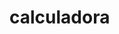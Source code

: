 # calculadora
<html>
    <head>
        <title>Calculadora</title>
        <meta charset="UTF-8">
        <meta name="viewport" content="width=device-width, initial-scale=1.0">
        </head>
        <body>
        <script type="text/javascript" src="index.js">
            function String2Number(valor){
                valor = valor.replace("," ,".");
                return(parseFloat(valor));
            }
            function digito(dig){
                if (res.value.lenght<12){
                    if(res.value!=="0")
                        res.value = res.value+dig;
                    else
                        res.value = dig;
                }
                
            }
            function total(){
                if(op.value === "+")
                res.value = parseFloat(v1.value)+parseFloat(res.value);
            else if(op.value==="-")
            es.value = parseFloat(v1.value)- parseFloat(res.value);
        else if (op.value === "X")
            es.value = parseFloat(v1.value)* parseFloat(res.value);
        else if(op.value==="/"){
            if(res.value !==0)
                es.value = parseFloat(v1.value) / parseFloat(res.value);
                    else
                        res.value = "ERRO";
                }
        }
        function operacao (ope){
            v1.value = res.value;
            op.value = ope;
            res.value = "0"; 
        }
        function separador(){
            if (res.value.indexOf(",")< 0 )
                res.value = res.value + ",";
        }
        function limpar(){
            res.valeu = "0";
        }
        function retornar(){
             window.opener.valor.valueOf=res.value;
             window.close();
        }
        </script>
        <h2>Calculadora</h2>
        <table bgcolor="#BBBBBB" border="0" cellpadding="3"
               cellspacing="0" summary="">
            <tr>
                 <td colspan="4">
                    <input type="text" id="res" value="0" size="12" readonly>
                           
                    <input type="hidden" id="v1" value="0">
                    <input type="hidden" id="op" value=" ">
                </td>
            </tr>
            <tr>
               
             <td><input type="button" id="off" value="Off" onclick='retornar()'></td>
            <td><input type="button" id="lim" value=" C " onclick='limpar()'></td>
            <td>&nbsp;</td>
            <td>&nbsp;</td>
        </tr>
        <tr>
            <td><input type="button" id="d7" value=" 7 "
    onclick='digito("7")'></td>
            <td><input type="button" id="d8" value=" 8 "
    onclick='digito("8")'></td><!-- comment -->
            <td><input type="button" id="d9" value=" 9 "
    onclick='digito("9")'></td>
            <td><input type="button" id="div" value=" /  "
    onclick='operacao("/")'></td>
        </tr>
         <tr>
            <td><input type="button" id="d4" value=" 4 "
    onclick='digito("4")'></td>
            <td><input type="button" id="d5" value=" 5 "
    onclick='digito("5")'></td>
            <td><input type="button" id="d6" value=" 6 "
    onclick='digito("6")'></td>
            <td><input type="button" id="mul" value=" X "
    onclick='operacao("X")'></td>
         </tr><!-- comment -->
          <tr>
            <td><input type="button" id="d1" value=" 1 "
    onclick='digito("1")'></td>
            <td><input type="button" id="d2" value=" 2 "
    onclick='digito("2")'></td><!-- comment -->
            <td><input type="button" id="d3" value=" 3 "
    onclick='digito("3")'></td>
            <td><input type="button" id="sub" value=" -  "
    onclick='operacao("-")'></td>
          </tr>        
         <tr>
            <td><input type="button" id="d0" value=" 0 " onclick='digito("0")'></td>
    
            <td><input type="button" id="sep" value="  , " onclick='separador()'></td>
    <!-- comment -->
            <td><input type="button" id="tot" value=" = " onclick='total()'></td>
    
            <td><input type="button" id="adi" value=" + " onclick='operacao("+")'></td>
   
        </tr>
        </table>
    </body>
</html>
